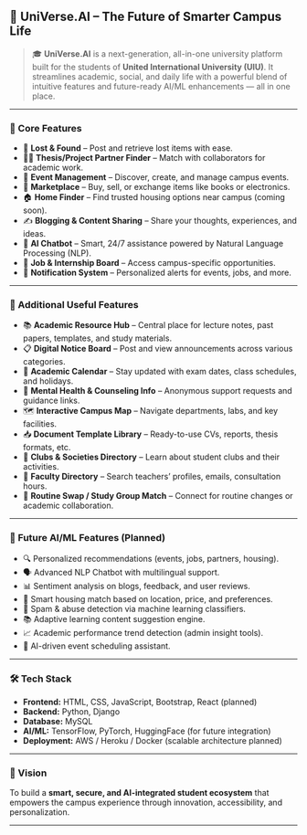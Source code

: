 ## 🧠 UniVerse.AI – The Future of Smarter Campus Life

> 🎓 **UniVerse.AI** is a next-generation, all-in-one university platform built for the students of **United International University (UIU)**. It streamlines academic, social, and daily life with a powerful blend of intuitive features and future-ready AI/ML enhancements — all in one place.

---

### 🚀 Core Features

* 🧭 **Lost & Found** – Post and retrieve lost items with ease.
* 🧑‍💻 **Thesis/Project Partner Finder** – Match with collaborators for academic work.
* 📆 **Event Management** – Discover, create, and manage campus events.
* 🛒 **Marketplace** – Buy, sell, or exchange items like books or electronics.
* 🏠 **Home Finder** – Find trusted housing options near campus (coming soon).
* ✍️ **Blogging & Content Sharing** – Share your thoughts, experiences, and ideas.
* 🤖 **AI Chatbot** – Smart, 24/7 assistance powered by Natural Language Processing (NLP).
* 🎯 **Job & Internship Board** – Access campus-specific opportunities.
* 🔔 **Notification System** – Personalized alerts for events, jobs, and more.

---

### 📌 Additional Useful Features

* 📚 **Academic Resource Hub** – Central place for lecture notes, past papers, templates, and study materials.
* 📋 **Digital Notice Board** – Post and view announcements across various categories.
* 📅 **Academic Calendar** – Stay updated with exam dates, class schedules, and holidays.
* 🧠 **Mental Health & Counseling Info** – Anonymous support requests and guidance links.
* 🗺️ **Interactive Campus Map** – Navigate departments, labs, and key facilities.
* 📥 **Document Template Library** – Ready-to-use CVs, reports, thesis formats, etc.
* 👥 **Clubs & Societies Directory** – Learn about student clubs and their activities.
* 📂 **Faculty Directory** – Search teachers’ profiles, emails, consultation hours.
* 🔁 **Routine Swap / Study Group Match** – Connect for routine changes or academic collaboration.

---

### 🤖 Future AI/ML Features (Planned)

* 🔍 Personalized recommendations (events, jobs, partners, housing).
* 🗣 Advanced NLP Chatbot with multilingual support.
* 📊 Sentiment analysis on blogs, feedback, and user reviews.
* 🏡 Smart housing match based on location, price, and preferences.
* 🧾 Spam & abuse detection via machine learning classifiers.
* 📚 Adaptive learning content suggestion engine.
* 📈 Academic performance trend detection (admin insight tools).
* 📅 AI-driven event scheduling assistant.

---

### 🛠 Tech Stack

* **Frontend:** HTML, CSS, JavaScript, Bootstrap, React (planned)
* **Backend:** Python, Django
* **Database:** MySQL
* **AI/ML:** TensorFlow, PyTorch, HuggingFace (for future integration)
* **Deployment:** AWS / Heroku / Docker (scalable architecture planned)

---

### 🎯 Vision

To build a **smart, secure, and AI-integrated student ecosystem** that empowers the campus experience through innovation, accessibility, and personalization.

---

